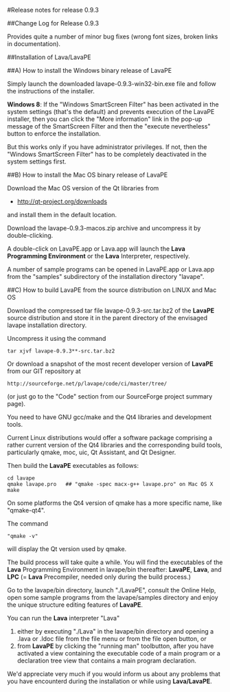#Release notes for release 0.9.3

##Change Log for Release 0.9.3

Provides quite a number of minor bug fixes (wrong font sizes, broken links in documentation).

##Installation of Lava/LavaPE 

##A) How to install the Windows binary release of LavaPE

Simply launch the downloaded lavape-0.9.3-win32-bin.exe file and follow the instructions of the installer.

**Windows 8**: If the "Windows SmartScreen Filter" has been activated in the system settings (that's the default) and prevents execution of the LavaPE installer, then you can click the "More information" link in the pop-up message of the SmartScreen Filter and then the "execute nevertheless" button to enforce the installation.

But this works only if you have administrator privileges. If not, then the "Windows SmartScreen Filter" has to be completely deactivated in the system settings first.

##B) How to install the Mac OS binary release of LavaPE

Download the Mac OS version of the Qt libraries from

* http://qt-project.org/downloads

and install them in the default location.

Download the lavape-0.9.3-macos.zip archive and uncompress it by double-clicking.

A double-click on LavaPE.app or Lava.app will launch the **Lava Programming Environment** or the **Lava** Interpreter, respectively.

A number of sample programs can be opened in LavaPE.app or Lava.app from the "samples" subdirectory of the installation directory "lavape".

##C) How to build LavaPE from the source distribution on LINUX and Mac OS

Download the compressed tar file lavape-0.9.3-src.tar.bz2 of the **LavaPE** source distribution and store it in the parent directory of the envisaged lavape installation directory.

Uncompress it using the command

    tar xjvf lavape-0.9.3**-src.tar.bz2

Or download a snapshot of the most recent developer version of **LavaPE** from our GIT repository at 

    http://sourceforge.net/p/lavape/code/ci/master/tree/
    
(or just go to the "Code" section from our SourceForge project summary page).

You need to have GNU gcc/make and the Qt4 libraries and development tools.

Current Linux distributions would offer a software package comprising a rather current version of the Qt4 libraries and the corresponding build tools, particularly qmake, moc, uic, Qt Assistant, and Qt Designer.

Then build the **LavaPE** executables as follows:

    cd lavape
    qmake lavape.pro   ## "qmake -spec macx-g++ lavape.pro" on Mac OS X
    make

On some platforms the Qt4 version of qmake has a more specific name, like "qmake-qt4".

The command

    "qmake -v"
    
will display the Qt version used by qmake.

The build process will take quite a while. You will find the executables of the **Lava** Programming Environment in lavape/bin thereafter: **LavaPE**, **Lava**, and **LPC** (= **Lava** Precompiler, needed only during the build process.)

Go to the lavape/bin directory, launch "./LavaPE", consult the Online Help, open some sample programs from the lavape/samples directory and enjoy the unique structure editing features of **LavaPE**.

You can run the **Lava** interpreter "Lava"

1. either by executing "./Lava" in the lavape/bin directory and opening a .lava or .ldoc file from the file menu or from the file open button, or
2. from **LavaPE** by clicking the "running man" toolbutton, after you have activated a view containing the executable code of a main program or a declaration tree view that contains a main program declaration.

We'd appreciate very much if you would inform us about any problems that you have encounterd during the installation or while using
**Lava/LavaPE**.